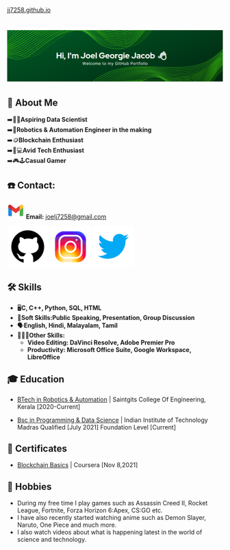                                    
[jj7258.github.io](https://jj7258.github.io)
# ![Banner](/images/banner.png)


## 🚀 About Me
  ➡️👨‍💻**Aspiring Data Scientist**    
  ➡️🤖**Robotics & Automation Engineer in the making**    
  ➡️🪙**Blockchain Enthusiast**     
  ➡️📱💻**Avid Tech Enthusiast**    
  ➡️🎮🕹️**Casual Gamer**   
      
      
## ☎️ Contact:
   ![Email](/images/icons8-gmail.svg) **Email:** <joelj7258@gmail.com>
   
   [![Github](/images/icons8-github.svg)](https://github.com/jj7258)
   [![Instagram](/images/icons8-instagram.svg)](https://www.instagram.com/joelj7258)
   [![Twitter](/images/icons8-twitter.svg)](https://twitter.com/Joelj7258?t=HLq7vAP_LzGPfu7dEHritA&s=08)
   
   
## 🛠️ Skills
  - 🖥️**C, C++, Python, SQL, HTML** 
  - 🤝**Soft Skills:Public Speaking, Presentation, Group Discussion** 
  - 🗣️**English, Hindi, Malayalam, Tamil**
  - 🤵🏽‍♂️**Other Skills:**
     - **Video Editing: DaVinci Resolve, Adobe Premier Pro**
     - **Productivity: Microsoft Office Suite, Google Workspace, LibreOffice**


## 🎓 Education 
   - [BTech in Robotics & Automation](https://saintgits.org/engineering-college/departments/robotics-and-automation-engineering/) |  Saintgits College Of Engineering, Kerala [2020-Current]          
                                                                                                                                                        
- [Bsc in Programming & Data Science](https://onlinedegree.iitm.ac.in/) |  Indian Institute of Technology Madras Qualified [July 2021] Foundation Level [Current]


## 📜 Certificates
 - [Blockchain Basics](https://www.coursera.org/verify/9XPZ4BEV3NDC/) | Coursera [Nov 8,2021]


## 🏓 Hobbies
 - During my free time I play games such as Assassin Creed II, Rocket League, Fortnite, Forza Horizon 6:Apex, CS:GO etc.
 - I have also recently started watching anime such as Demon Slayer, Naruto, One Piece and much more.
 - I also watch videos about what is happening latest in the world of science and technology.

